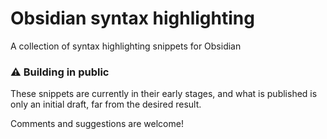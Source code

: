 # Obsidian syntax highlighting 
A collection of syntax highlighting snippets for Obsidian

### ⚠️ Building in public

These snippets are currently in their early stages, and what is published is only an initial draft, far from the desired result. 

Comments and suggestions are welcome!
